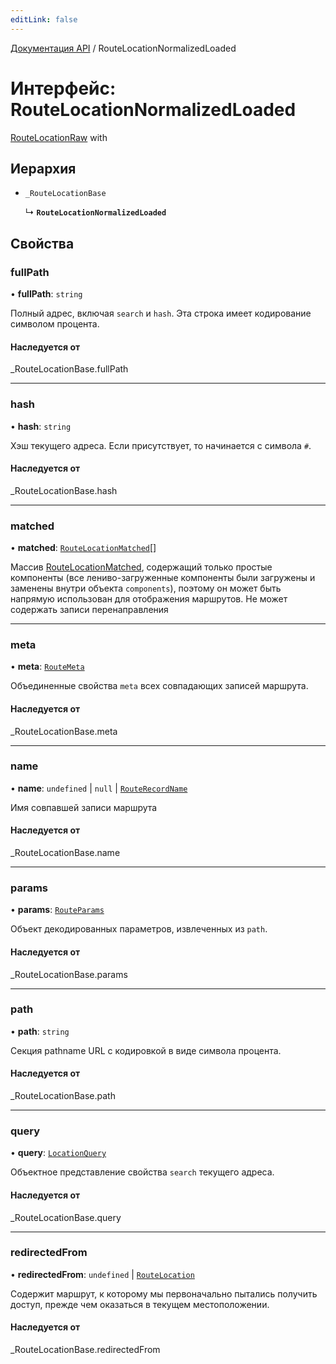 ```yaml
---
editLink: false
---
```


[Документация API](../index.md) / RouteLocationNormalizedLoaded

# Интерфейс: RouteLocationNormalizedLoaded

[RouteLocationRaw](../index.md#RouteLocationRaw) with

## Иерархия

- `_RouteLocationBase`

  ↳ **`RouteLocationNormalizedLoaded`**

## Свойства

### fullPath

• **fullPath**: `string`

Полный адрес, включая `search` и `hash`. Эта строка имеет кодирование символом процента.

#### Наследуется от

\_RouteLocationBase.fullPath

___

### hash

• **hash**: `string`

Хэш текущего адреса. Если присутствует, то начинается с символа `#`.

#### Наследуется от

\_RouteLocationBase.hash

___

### matched

• **matched**: [`RouteLocationMatched`](RouteLocationMatched.md)[]

Массив [RouteLocationMatched](RouteLocationMatched.md), содержащий только простые компоненты (все лениво-загруженные компоненты были загружены и заменены внутри объекта `components`), поэтому он может быть напрямую использован для отображения маршрутов. Не может содержать записи перенаправления

___

### meta

• **meta**: [`RouteMeta`](RouteMeta.md)

Объединенные свойства `meta` всех совпадающих записей маршрута.

#### Наследуется от

\_RouteLocationBase.meta

___

### name

• **name**: `undefined` \| ``null`` \| [`RouteRecordName`](../index.md#RouteRecordName)

Имя совпавшей записи маршрута

#### Наследуется от

\_RouteLocationBase.name

___

### params

• **params**: [`RouteParams`](../index.md#RouteParams)

Объект декодированных параметров, извлеченных из `path`.

#### Наследуется от

\_RouteLocationBase.params

___

### path

• **path**: `string`

Секция pathname URL с кодировкой в виде символа процента.

#### Наследуется от

\_RouteLocationBase.path

___

### query

• **query**: [`LocationQuery`](../index.md#LocationQuery)

Объектное представление свойства `search` текущего адреса.

#### Наследуется от

\_RouteLocationBase.query

___

### redirectedFrom

• **redirectedFrom**: `undefined` \| [`RouteLocation`](RouteLocation.md)

Содержит маршрут, к которому мы первоначально пытались получить доступ, прежде чем оказаться в текущем местоположении.

#### Наследуется от

\_RouteLocationBase.redirectedFrom
